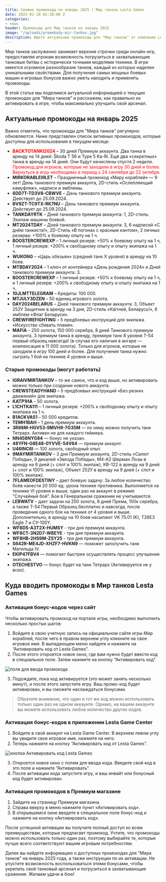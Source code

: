 ```yaml
---
title: Свежие промокоды на январь 2025 | Мир танков Lesta Games 
date: 2025-01-10 02:30:00 Z
categories:
- news
header: Промокоды для Мир танков на январь 2025
image: "/uploads/promokody-mir-tankov.jpg"
description: Ищете актуальные промокоды для "Мир танков" от компании Lesta Games на январь 2025 года? Не упустите шанс воспользоваться бонусами для усиления своих танковых подразделений! В данной статье вы сможете...
---
```


Мир танков заслуженно занимает верхние строчки среди онлайн-игр, предоставляя игрокам возможность погрузиться в захватывающие танковые битвы с исторически точными моделями техники. В игре имеется огромное разнообразие танков, каждый из которых наделен уникальными свойствами. Для получения самых мощных боевых машин и игровых бонусов важно уметь находить и применять промокоды.

В этой статье мы поделимся актуальной информацией о текущих промокодах для "Мира танков" и расскажем, как правильно их активировать в игре, чтобы максимально улучшить свой арсенал.

## Актуальные промокоды на январь 2025

Важно отметить, что промокоды для "Мира танков" регулярно обновляются. Ниже представлен список активных промокодов, которые доступны для использования в текущем месяце:
* **<span style="color: red;">BACKTOTANKI2024</span>** – 30 дней Премиум аккаунта. Два танка в аренду на 14 дней: Škoda T 56 и Type 5 Ka-Ri. Ещё два «секретных» танка в аренду на 14 дней. Они будут начислены спустя 2 недели.  <span style="color: red;">Промокод для игроков, которые не заходили в игру 30 дней и более. Вернуться в игру необходимо в период с 24 сентября до 22 октября.</span>
* **MIRKORABLEI9LET** – Праздничный промокод «Миру кораблей» — 9 лет! День танкового премиум аккаунта, 2D-стиль «Ослепляющий камуфляж», надписи и эмблемы.
* **6DD7T-TD3V8-CBWVE** – День танкового премиум аккаунта. Действует до 25.09.2024.
* **BV9ZT-TC9TX-RK7NU** – День танкового премиум аккаунта. Действует до 25.09.2024.
* **TANKDAYRTK** – Дней танкового премиум аккаунта: 1, 2D-стиль: Экипаж машины боевой.
* **MT2024TDAY** – Дней танкового премиум аккаунта: 3, 6 надписей «С днём танкиста!», 2D-Стиль «В погонах с красным кантом», 2 личных резерва: +100% к боевому опыту на 1 ч.
* **BOOSTERCREWEXP** – 1 личный резерв: +50% к боевому опыту на 1 ч, 1 личный резерв: +200% к свободному опыту и опыту экипажа на 1 ч.
* **WUKONG** – «Царь обезьян» (средний танк X уровня) в аренду на 10 боев.
* **MTBDAY2024** – 1 ключ от контейнера «День рождения 2024» и Дней танкового премиум аккаунта: 3.
* **BOOSTERCREWEXP** – 1 личный резерв: +50% к боевому опыту на 1 ч, и 1 личный резерв: +200% к свободному опыту и опыту экипажа на 1 ч.
* **10JLMTTELEGRAM** – Кредиты: 100 000.
* **MTJULY3DZEN** – 50 единиц игрового золота.
* **DAY2024BELARUS** – Дней танкового премиум аккаунта: 3, Объект 252У Защитник в аренду на 3 дня, 2D-стиль «Квiтней, Беларусь!», 6 эмблем «Флаг Беларуси».
* **CREWFIREFIGHTING** – 5 предбоевых инструкций для экипажа «Искусство сбивать пламя».
* **MAFIA** – 250 золота, 150 000 серебра, 8 дней Танкового премиум аккаунта, 3 премиум танка в аренду, премиум танк 8 уровня Т-54 первый образец навсегда! (в случае его наличия в ангаре — компенсация в 11 000 золота). Только для игроков, которые не заходили в игру 100 дней и более. Для получения танка нужно сыграть 1 бой на технике 4 уровня и выше.

### Старые промокоды (могут работать)

* **IGRAIVMIRTANKOV** – то же самое, что и код выше, но активировать можно только при создании нового аккаунта.
* **CREWSTEADYHAND** – 5 предбоевых инструкций «Без резких движений» для экипажа.
* **KATP1HA** – 50 золота.
* **L1CHTKA111** – 1 личный резерв: +200% к свободному опыту и опыту экипажа на 1 ч.
* **B1ACKVAS1** – 50 000 кредитов.
* **TEMH1BAH** – 1 день премиум аккаунта.
* **3R98M-HGV53-9MVH9-7G35M** — по нему можно получить танк Тетрарх. Активен не для каждого геймера.
* **NN458NYG84** — бонус не указан.
* **48YFN-G8E48-0YVVE-54V64** — премиум аккаунт.
* **U46INC6I** — 100 золота, свободный опыт.
* **9MAYMIRTANKOV** – 3 дня Премиум аккаунта, 2D-стиль «Салют Победы», 9 декалей «Звезда Победы», М4-А2 Шерман Лозы в аренду на 9 дней (+ слот и 100% экипаж), КВ-122 в аренду на 9 дней (+ слот и 100% экипаж), Объект 252У в аренду на 9 дней (+ слот и 100% экипаж).
* **7FLAMEOFDESTINY** – дает боевую задачу: За любое количество боёв нанести 20 000 ед. урона технике противника. Выполняется на технике VI уровня и выше, один раз на аккаунт в режиме "Случайный бой". Бои в Генеральном сражении не учитываются.
* **LEBWATV** – дает задачи на 250 золота, 8 дней Према, 150к серебра, а также Т-54 Первый Образец бесплатно и навсегда, после проведения одного боя на технике от 4 уровня и выше. Дополнительно, в аренду на 10 боев насыпают VK 75.01 (K), T26E3 Eagle 7 и СУ-100Y.
* **WF8DS-A3T2X-HUMSY** - три дня премиум аккаунта.
* **WF8CT-3N2D7-WBEYE** - три дня премиум аккаунта.
* **WF8HB-2HS9M-ZSY25** - три дня премиум аккаунта.
* **S642R-ME4JD-XHZF7-HVKN9** — поможет заполучить танк Матильда IV.
* **EKIP47FBV4** — помогает быстрее осуществлять процесс улучшения экипажа.
* **OTECHESTVO** — бонус будет на танк Тетрарх (Активируется не у всех).

## Куда вводить промокоды в Мир танков Lesta Games

### Активация бонус-кодов через сайт

Чтобы активировать промокод на портале игры, необходимо выполнить несколько простых шагов:

1. Войдите в свою учетную запись на официальном сайте игры Мир кораблей, после чего в правом верхнем углу кликните на свое игровое имя. В выпадающем меню найдите и нажмите на “Активировать код от Lesta Games”.
2. После этого откроется новое окно, где вам нужно будет ввести код в специальное поле. Затем нажмите на кнопку “Активировать код”.

![поле для ввода промокода](https://ru-wotp.lesta.ru/dcont/fb/image/redeem_bonus_code_ru.png)

3. Подождите, пока код активируется (это может занять несколько минут), и после этого запустите игру. Ваш промо-код будет активирован, и вы сможете наслаждаться бонусами.

> Обратите внимание, что один и тот же код можно использовать только один раз на одном аккаунте. Однако, на вашем аккаунте вы можете использовать любое количество других кодов.

### Активация бонус-кодов в приложении Lesta Game Center

1. Войдите в свой аккаунт на Lesta Game Center. В верхнем левом углу вы увидите свое игровое имя, нажмите на него.
2. Теперь нажмите на кнопку “Активировать код от Lesta Games”.

![кнопка Активировать код Lesta Games](https://ru-wotp.lesta.ru/dcont/fb/image/invite_and_bonus_codes_lsc_scrin1.jpg)

3. Откроется новое окно с полем для ввода кода. Введите свой код в это поле и нажмите “Активировать”.
4. После активации кода запустите игру, и ваш инвайт или бонусный код будет активирован.

### Активация промокодов в Премиум магазине

1. Зайдите на страницу Премиум магазина.
2. Справа вверху в меню нажмите пункт «Активировать код».
3. В открывшемся окне введите в специальное поле бонус-код и нажмите на кнопку «Активировать код».

После успешной активации вы получите полный доступ ко всем преимуществам, которые предлагает промокод. Учтите, что промокоды можно использовать только один раз, поэтому выбирайте те, которые лучше всего соответствуют вашим игровым потребностям.

Далее вы найдете информацию о доступных промокодах для "Мира танков" на январь 2025 года, а также инструкции по их активации. Не упустите возможность воспользоваться этими бонусами, чтобы укрепить свой танковый арсенал и погрузиться в захватывающие сражения. Желаем удачи в бою!
